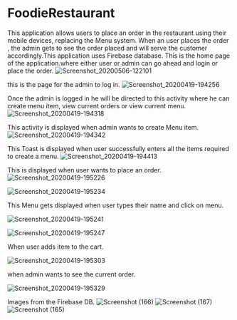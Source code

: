 # FoodieRestaurant
This application allows users to place an order in the restaurant using their mobile devices, replacing the Menu system. When an user places the order , the admin gets to see the order placed and will serve the customer accordingly.This application uses Firebase database.
This is the home page of the application.where either user or admin can go ahead and login or place the order.
![Screenshot_20200506-122101](https://user-images.githubusercontent.com/18368281/81202827-22810000-8f95-11ea-817c-48166ceb2bfd.jpg)

this is the page for the admin to log in.
![Screenshot_20200419-194256](https://user-images.githubusercontent.com/18368281/81202954-4e9c8100-8f95-11ea-94e8-0c03635bfe35.jpg)

Once the admin is logged in he will be directed to this activity where he can create menu item, view current orders or view current menu.
![Screenshot_20200419-194318](https://user-images.githubusercontent.com/18368281/81203062-78ee3e80-8f95-11ea-9aae-7791283c9e6b.jpg)

This activity is displayed when admin wants to create Menu item.
![Screenshot_20200419-194342](https://user-images.githubusercontent.com/18368281/81203148-94f1e000-8f95-11ea-92d4-5801de461403.jpg)

This Toast is displayed when user successfully enters all the items required to create a menu.
![Screenshot_20200419-194413](https://user-images.githubusercontent.com/18368281/81203236-bb178000-8f95-11ea-956b-32be4b19547b.jpg)

This is displayed when user wants to place an order.
![Screenshot_20200419-195226](https://user-images.githubusercontent.com/18368281/81203372-e39f7a00-8f95-11ea-90de-e3febdb24ec5.jpg)

![Screenshot_20200419-195234](https://user-images.githubusercontent.com/18368281/81205402-a5578a00-8f98-11ea-8930-007c1f8bf7b0.jpg)

This Menu gets displayed when user types their name and click on menu.

![Screenshot_20200419-195241](https://user-images.githubusercontent.com/18368281/81205465-bd2f0e00-8f98-11ea-99fa-8b7b8be9888d.jpg)

![Screenshot_20200419-195247](https://user-images.githubusercontent.com/18368281/81205500-c5874900-8f98-11ea-8b66-43d39524efe1.jpg)

When user adds item to the cart.

![Screenshot_20200419-195303](https://user-images.githubusercontent.com/18368281/81205532-d637bf00-8f98-11ea-966f-d841b1ee65e5.jpg)

when admin wants to see the current order.

![Screenshot_20200419-195329](https://user-images.githubusercontent.com/18368281/81205573-e6e83500-8f98-11ea-8966-acc41940d717.jpg)

Images from the Firebase DB.
![Screenshot (166)](https://user-images.githubusercontent.com/18368281/81205772-26af1c80-8f99-11ea-99f3-9c3347022d74.png)
![Screenshot (167)](https://user-images.githubusercontent.com/18368281/81205774-2747b300-8f99-11ea-8c26-ef76b460dc93.png)
![Screenshot (165)](https://user-images.githubusercontent.com/18368281/81205776-2747b300-8f99-11ea-9418-43148e6ee9c9.png)


















